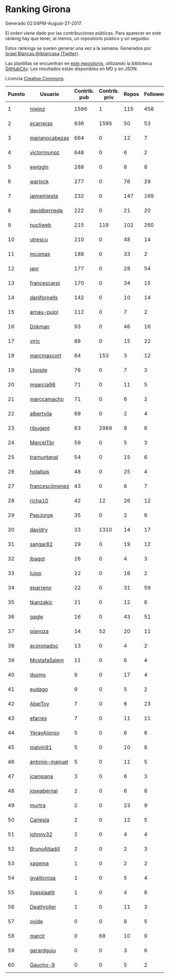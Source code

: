 # Ranking Girona

Generado 02:04PM-August-27-2017.

El orden viene dado por las contribuciones públicas. Para aparecer en este ránking hay que tener, al menos, un repositorio público y un seguidor.

Estos ránkings se suelen generar una vez a la semana. Generados por [Israel Blancas @iblancasa](https://github.com/iblancasa/) [(Twitter)](https://twitter.com/iblancasa).

Las plantillas se encuentran en [este repositorio](https://github.com/iblancasa/GH-Spanish-Ranking), utilizando la biblioteca [GitHubCity](https://github.com/iblancasa/GitHubCity). Los resultados están disponibles en MD y en JSON.

Licencia [Creative Commons](https://creativecommons.org/licenses/by/4.0/).

| Puesto   |  Usuario  | Contrib. pub | Contrib. priv |Repos| Followers | Desde |  Avatar  |
|----------|-----------|--------------|---------------|-----|-----------|-------|----------|
|1|[niwinz](https://github.com/niwinz)|1586|1|115|458|2011-06-11|![niwinz](https://avatars3.githubusercontent.com/u/843689)|
|2|[ecarreras](https://github.com/ecarreras)|936|1595|50|53|2010-06-02|![ecarreras](https://avatars0.githubusercontent.com/u/294235)|
|3|[marianocabezas](https://github.com/marianocabezas)|664|0|12|7|2016-05-10|![marianocabezas](https://avatars3.githubusercontent.com/u/19290459)|
|4|[victormunoz](https://github.com/victormunoz)|648|0|6|2|2015-05-06|![victormunoz](https://avatars0.githubusercontent.com/u/12271074)|
|5|[ewiggin](https://github.com/ewiggin)|288|0|8|8|2011-03-08|![ewiggin](https://avatars2.githubusercontent.com/u/657517)|
|6|[warlock](https://github.com/warlock)|277|0|76|29|2010-02-03|![warlock](https://avatars1.githubusercontent.com/u/194981)|
|7|[jaimeiniesta](https://github.com/jaimeiniesta)|232|0|147|169|2008-03-09|![jaimeiniesta](https://avatars1.githubusercontent.com/u/2629)|
|8|[davidberneda](https://github.com/davidberneda)|222|0|21|20|2012-04-12|![davidberneda](https://avatars3.githubusercontent.com/u/1636163)|
|9|[nucliweb](https://github.com/nucliweb)|215|119|102|260|2012-01-05|![nucliweb](https://avatars2.githubusercontent.com/u/1307927)|
|10|[utrescu](https://github.com/utrescu)|210|0|48|14|2012-07-20|![utrescu](https://avatars3.githubusercontent.com/u/2011002)|
|11|[mcomas](https://github.com/mcomas)|188|0|33|2|2013-05-15|![mcomas](https://avatars0.githubusercontent.com/u/4439719)|
|12|[jaor](https://github.com/jaor)|177|0|28|54|2009-05-04|![jaor](https://avatars0.githubusercontent.com/u/80719)|
|13|[francescarpi](https://github.com/francescarpi)|170|0|34|15|2010-05-26|![francescarpi](https://avatars1.githubusercontent.com/u/287872)|
|14|[danifornells](https://github.com/danifornells)|142|0|10|14|2012-12-03|![danifornells](https://avatars0.githubusercontent.com/u/2950939)|
|15|[arnau-pujol](https://github.com/arnau-pujol)|112|0|7|2|2016-08-28|![arnau-pujol](https://avatars0.githubusercontent.com/u/21292745)|
|16|[Dokman](https://github.com/Dokman)|93|0|46|16|2012-09-06|![Dokman](https://avatars2.githubusercontent.com/u/2290904)|
|17|[viric](https://github.com/viric)|88|0|15|22|2009-03-24|![viric](https://avatars2.githubusercontent.com/u/66664)|
|18|[marcmascort](https://github.com/marcmascort)|84|153|3|12|2013-02-14|![marcmascort](https://avatars1.githubusercontent.com/u/3595718)|
|19|[Lloople](https://github.com/Lloople)|76|0|7|3|2013-10-11|![Lloople](https://avatars1.githubusercontent.com/u/5665466)|
|20|[mgarcia96](https://github.com/mgarcia96)|71|0|11|5|2014-02-01|![mgarcia96](https://avatars2.githubusercontent.com/u/6561770)|
|21|[marccamacho](https://github.com/marccamacho)|71|0|6|2|2014-04-24|![marccamacho](https://avatars2.githubusercontent.com/u/7396184)|
|22|[albertvila](https://github.com/albertvila)|69|0|2|4|2011-03-24|![albertvila](https://avatars3.githubusercontent.com/u/688206)|
|23|[ribugent](https://github.com/ribugent)|63|2989|9|6|2011-11-08|![ribugent](https://avatars2.githubusercontent.com/u/1180455)|
|24|[MarcelTbr](https://github.com/MarcelTbr)|59|0|5|3|2016-11-18|![MarcelTbr](https://avatars0.githubusercontent.com/u/23552041)|
|25|[tramuntanal](https://github.com/tramuntanal)|54|0|15|6|2010-02-08|![tramuntanal](https://avatars3.githubusercontent.com/u/199462)|
|26|[holalluis](https://github.com/holalluis)|48|0|25|4|2011-09-27|![holalluis](https://avatars2.githubusercontent.com/u/1082644)|
|27|[francescjimenez](https://github.com/francescjimenez)|43|0|8|7|2012-05-30|![francescjimenez](https://avatars3.githubusercontent.com/u/1791741)|
|28|[richa10](https://github.com/richa10)|42|12|26|12|2014-12-06|![richa10](https://avatars0.githubusercontent.com/u/10096428)|
|29|[PepJorge](https://github.com/PepJorge)|35|0|2|6|2013-03-08|![PepJorge](https://avatars2.githubusercontent.com/u/3807514)|
|30|[davidrv](https://github.com/davidrv)|33|1310|14|17|2009-03-09|![davidrv](https://avatars1.githubusercontent.com/u/61644)|
|31|[sangar82](https://github.com/sangar82)|29|0|19|12|2010-12-15|![sangar82](https://avatars2.githubusercontent.com/u/524030)|
|32|[jbagot](https://github.com/jbagot)|26|0|4|3|2015-03-28|![jbagot](https://avatars0.githubusercontent.com/u/11691527)|
|33|[lujop](https://github.com/lujop)|22|0|16|2|2011-07-16|![lujop](https://avatars2.githubusercontent.com/u/920260)|
|34|[eparreno](https://github.com/eparreno)|22|0|31|59|2008-03-13|![eparreno](https://avatars2.githubusercontent.com/u/3028)|
|35|[tkanzakic](https://github.com/tkanzakic)|21|0|12|6|2011-06-29|![tkanzakic](https://avatars3.githubusercontent.com/u/884028)|
|36|[gagle](https://github.com/gagle)|16|0|43|51|2012-02-17|![gagle](https://avatars3.githubusercontent.com/u/1446052)|
|37|[pianoza](https://github.com/pianoza)|14|52|20|11|2013-02-28|![pianoza](https://avatars0.githubusercontent.com/u/3731130)|
|38|[acoronadoc](https://github.com/acoronadoc)|13|0|4|2|2011-06-01|![acoronadoc](https://avatars1.githubusercontent.com/u/822481)|
|39|[MostafaSalem](https://github.com/MostafaSalem)|11|0|6|4|2016-05-03|![MostafaSalem](https://avatars2.githubusercontent.com/u/19169958)|
|40|[dsoms](https://github.com/dsoms)|9|0|17|4|2011-07-13|![dsoms](https://avatars0.githubusercontent.com/u/912243)|
|41|[eudago](https://github.com/eudago)|9|0|5|2|2011-05-25|![eudago](https://avatars1.githubusercontent.com/u/809916)|
|42|[AbelToy](https://github.com/AbelToy)|7|0|6|23|2009-10-31|![AbelToy](https://avatars1.githubusercontent.com/u/147130)|
|43|[efarres](https://github.com/efarres)|7|0|11|11|2014-03-04|![efarres](https://avatars3.githubusercontent.com/u/6848360)|
|44|[YerayAlonso](https://github.com/YerayAlonso)|5|0|6|6|2012-05-29|![YerayAlonso](https://avatars1.githubusercontent.com/u/1788228)|
|45|[malvin91](https://github.com/malvin91)|5|0|10|8|2014-02-27|![malvin91](https://avatars1.githubusercontent.com/u/6801363)|
|46|[antonio-manuel](https://github.com/antonio-manuel)|5|0|11|5|2015-04-09|![antonio-manuel](https://avatars3.githubusercontent.com/u/11867984)|
|47|[jcampana](https://github.com/jcampana)|3|0|6|3|2012-07-16|![jcampana](https://avatars0.githubusercontent.com/u/1982571)|
|48|[joseabernal](https://github.com/joseabernal)|2|0|6|8|2011-11-23|![joseabernal](https://avatars1.githubusercontent.com/u/1215598)|
|49|[murtra](https://github.com/murtra)|2|0|23|9|2012-06-05|![murtra](https://avatars0.githubusercontent.com/u/1818725)|
|50|[Carlesla](https://github.com/Carlesla)|2|0|12|5|2012-06-18|![Carlesla](https://avatars3.githubusercontent.com/u/1863714)|
|51|[johnny32](https://github.com/johnny32)|2|0|4|4|2013-03-20|![johnny32](https://avatars1.githubusercontent.com/u/3924718)|
|52|[BrunoAltadill](https://github.com/BrunoAltadill)|2|0|2|3|2015-12-29|![BrunoAltadill](https://avatars0.githubusercontent.com/u/16470099)|
|53|[xagema](https://github.com/xagema)|1|0|2|2|2012-05-23|![xagema](https://avatars1.githubusercontent.com/u/1770166)|
|54|[gvallicrosa](https://github.com/gvallicrosa)|1|0|5|4|2012-09-13|![gvallicrosa](https://avatars3.githubusercontent.com/u/2340232)|
|55|[ilyassjaatit](https://github.com/ilyassjaatit)|1|0|4|6|2013-12-06|![ilyassjaatit](https://avatars3.githubusercontent.com/u/6122534)|
|56|[Deathroller](https://github.com/Deathroller)|1|0|11|3|2014-06-18|![Deathroller](https://avatars0.githubusercontent.com/u/7921596)|
|57|[ovide](https://github.com/ovide)|0|0|8|5|2013-02-01|![ovide](https://avatars0.githubusercontent.com/u/3451025)|
|58|[marclr](https://github.com/marclr)|0|68|10|9|2013-02-04|![marclr](https://avatars3.githubusercontent.com/u/3474291)|
|59|[gerardguiu](https://github.com/gerardguiu)|0|0|3|6|2013-10-14|![gerardguiu](https://avatars1.githubusercontent.com/u/5679102)|
|60|[Gaucho-9](https://github.com/Gaucho-9)|0|0|5|2|2014-01-27|![Gaucho-9](https://avatars0.githubusercontent.com/u/6517150)|
